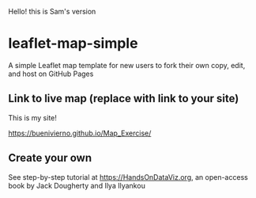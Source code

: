 Hello! this is Sam's version

# leaflet-map-simple
A simple Leaflet map template for new users to fork their own copy, edit, and host on GitHub Pages

## Link to live map (replace with link to your site)

This is my site! 

https://buenivierno.github.io/Map_Exercise/

## Create your own
See step-by-step tutorial at https://HandsOnDataViz.org, an open-access book by Jack Dougherty and Ilya Ilyankou
